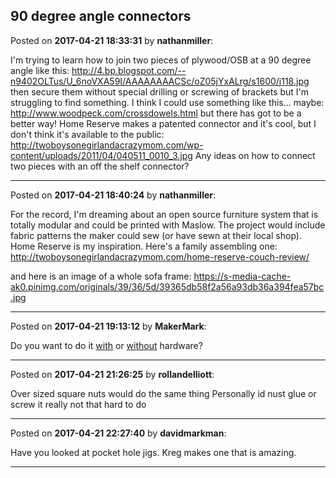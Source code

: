 ## 90 degree angle connectors
Posted on **2017-04-21 18:33:31** by **nathanmiller**:

I'm trying to learn how to join two pieces of plywood/OSB at a 90 degree angle like this: http://4.bp.blogspot.com/--n9402OLTus/U_6noVXA59I/AAAAAAAACSc/oZ05jYxALrg/s1600/j118.jpg
 then secure them without special drilling or screwing of brackets but I'm struggling to find something. I think I could use something like this... maybe: http://www.woodpeck.com/crossdowels.html
but there has got to be a better way! 
Home Reserve makes a patented connector and it's cool, but I don't think it's available to the public: http://twoboysonegirlandacrazymom.com/wp-content/uploads/2011/04/040511_0010_3.jpg
Any ideas on how to connect two pieces with an off the shelf connector?

---

Posted on **2017-04-21 18:40:24** by **nathanmiller**:

For the record, I'm dreaming about an open source furniture system that is totally modular and could be printed with Maslow. The project would include fabric patterns the maker could sew (or have sewn at their local shop). Home Reserve is my inspiration. Here's a family assembling one: http://twoboysonegirlandacrazymom.com/home-reserve-couch-review/

and here is an image of a whole sofa frame: https://s-media-cache-ak0.pinimg.com/originals/39/36/5d/39365db58f2a56a93db36a394fea57bc.jpg

---

Posted on **2017-04-21 19:13:12** by **MakerMark**:

Do you want to do it [with](http://catalogues.titusplus.com/TitusFurnitureHardware_15-16_EN/index.html) or [without](http://makezine.com/projects/make-33/cnc-panel-joinery-2/) hardware?

---

Posted on **2017-04-21 21:26:25** by **rollandelliott**:

Over sized square nuts would do the same thing
Personally id nust glue or screw it  really not that hard to do

---

Posted on **2017-04-21 22:27:40** by **davidmarkman**:

Have you looked at pocket hole jigs. Kreg makes one that is amazing.

---

